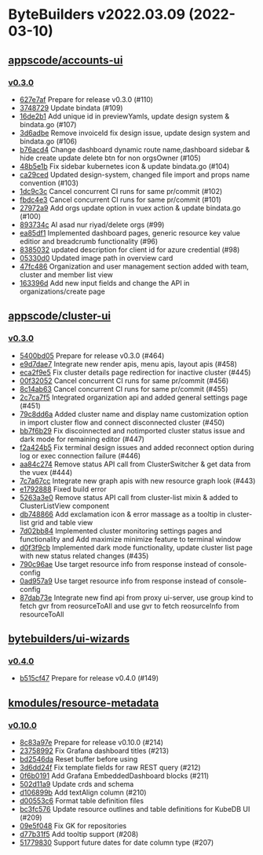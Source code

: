 # ByteBuilders v2022.03.09 (2022-03-10)


## [appscode/accounts-ui](https://github.com/appscode/accounts-ui)

### [v0.3.0](https://github.com/appscode/accounts-ui/releases/tag/v0.3.0)

- [627e7af](https://github.com/appscode/accounts-ui/commit/627e7af) Prepare for release v0.3.0 (#110)
- [3748729](https://github.com/appscode/accounts-ui/commit/3748729) Update bindata (#109)
- [16de2b1](https://github.com/appscode/accounts-ui/commit/16de2b1) Add unique id in previewYamls, update design system & bindata.go (#107)
- [3d6adbe](https://github.com/appscode/accounts-ui/commit/3d6adbe) Remove invoiceId fix design issue, update design system and bindata.go (#106)
- [b76acd4](https://github.com/appscode/accounts-ui/commit/b76acd4) Change dashboard dynamic route name,dashboard sidebar & hide create update delete btn for non orgsOwner (#105)
- [48b5e1b](https://github.com/appscode/accounts-ui/commit/48b5e1b) Fix sidebar kubernetes icon & update bindata.go (#104)
- [ca29ced](https://github.com/appscode/accounts-ui/commit/ca29ced) Updated design-system, changed file import and props name convention (#103)
- [1dc9c3c](https://github.com/appscode/accounts-ui/commit/1dc9c3c) Cancel concurrent CI runs for same pr/commit (#102)
- [fbdc4e3](https://github.com/appscode/accounts-ui/commit/fbdc4e3) Cancel concurrent CI runs for same pr/commit (#101)
- [27972a9](https://github.com/appscode/accounts-ui/commit/27972a9) Add orgs update option in vuex action & update bindata.go (#100)
- [893734c](https://github.com/appscode/accounts-ui/commit/893734c) Al asad nur riyad/delete orgs  (#99)
- [ea85df1](https://github.com/appscode/accounts-ui/commit/ea85df1) Implemented dashboard pages, generic resource key value editior and breadcrumb functionality (#96)
- [8385032](https://github.com/appscode/accounts-ui/commit/8385032) updated description for client id for azure credential (#98)
- [05330d0](https://github.com/appscode/accounts-ui/commit/05330d0) Updated image path in overview card
- [47fc486](https://github.com/appscode/accounts-ui/commit/47fc486) Organization and user management section added with team, cluster and member list view
- [163396d](https://github.com/appscode/accounts-ui/commit/163396d) Add new input fields and change the API in organizations/create page



## [appscode/cluster-ui](https://github.com/appscode/cluster-ui)

### [v0.3.0](https://github.com/appscode/cluster-ui/releases/tag/v0.3.0)

- [5400bd05](https://github.com/appscode/cluster-ui/commit/5400bd05) Prepare for release v0.3.0 (#464)
- [e9d7dae7](https://github.com/appscode/cluster-ui/commit/e9d7dae7) Integrate new render apis, menu apis, layout apis (#458)
- [eca2f9e5](https://github.com/appscode/cluster-ui/commit/eca2f9e5) Fix cluster details page redirection for inactive cluster (#445)
- [00f32052](https://github.com/appscode/cluster-ui/commit/00f32052) Cancel concurrent CI runs for same pr/commit (#456)
- [8c14ab63](https://github.com/appscode/cluster-ui/commit/8c14ab63) Cancel concurrent CI runs for same pr/commit (#455)
- [2c7ca7f5](https://github.com/appscode/cluster-ui/commit/2c7ca7f5) Integrated organization api and added general settings page (#451)
- [79c8dd6a](https://github.com/appscode/cluster-ui/commit/79c8dd6a) Added cluster name and display name customization option in import cluster flow and connect disconnected cluster (#450)
- [bb7f6b29](https://github.com/appscode/cluster-ui/commit/bb7f6b29) Fix discoinnected and notimported cluster status issue and dark mode for remaining editor (#447)
- [f2a424b5](https://github.com/appscode/cluster-ui/commit/f2a424b5) Fix terminal design issues and added reconnect option during log or exec connection failure (#446)
- [aa84c274](https://github.com/appscode/cluster-ui/commit/aa84c274) Remove status API call from ClusterSwitcher & get data from the vuex (#444)
- [7c7a67cc](https://github.com/appscode/cluster-ui/commit/7c7a67cc) Integrate new graph apis with new resource graph look (#443)
- [e1792888](https://github.com/appscode/cluster-ui/commit/e1792888) Fixed build error
- [5263a3e0](https://github.com/appscode/cluster-ui/commit/5263a3e0) Remove status API call from cluster-list mixin & added to ClusterListView component
- [db748866](https://github.com/appscode/cluster-ui/commit/db748866) Add exclamation icon & error massage as a tooltip in cluster-list grid and table view
- [7d02bb84](https://github.com/appscode/cluster-ui/commit/7d02bb84) Implemented cluster monitoring settings pages and functionality and Add maximize minimize feature to terminal window
- [d0f3f9cb](https://github.com/appscode/cluster-ui/commit/d0f3f9cb) Implemented dark mode functionality, update cluster list page with new status related changes (#435)
- [790c96ae](https://github.com/appscode/cluster-ui/commit/790c96ae) Use target resource info from response instead of console-config
- [0ad957a9](https://github.com/appscode/cluster-ui/commit/0ad957a9) Use target resource info from response instead of console-config
- [87dab73e](https://github.com/appscode/cluster-ui/commit/87dab73e) Integrate new find api from proxy ui-server, use group kind to fetch gvr from reosurceToAll and use gvr to fetch reosurceInfo from resourceToAll



## [bytebuilders/ui-wizards](https://github.com/bytebuilders/ui-wizards)

### [v0.4.0](https://github.com/bytebuilders/ui-wizards/releases/tag/v0.4.0)

- [b515cf47](https://github.com/bytebuilders/ui-wizards/commit/b515cf47) Prepare for release v0.4.0 (#149)



## [kmodules/resource-metadata](https://github.com/kmodules/resource-metadata)

### [v0.10.0](https://github.com/kmodules/resource-metadata/releases/tag/v0.10.0)

- [8c83a97e](https://github.com/kmodules/resource-metadata/commit/8c83a97e) Prepare for release v0.10.0 (#214)
- [23758992](https://github.com/kmodules/resource-metadata/commit/23758992) Fix Grafana dashboard titles (#213)
- [bd2546da](https://github.com/kmodules/resource-metadata/commit/bd2546da) Reset buffer before using
- [3d6dd24f](https://github.com/kmodules/resource-metadata/commit/3d6dd24f) Fix template fields for raw REST query (#212)
- [0f6b0191](https://github.com/kmodules/resource-metadata/commit/0f6b0191) Add Grafana EmbeddedDashboard blocks (#211)
- [502d11a9](https://github.com/kmodules/resource-metadata/commit/502d11a9) Update crds and schema
- [d106899b](https://github.com/kmodules/resource-metadata/commit/d106899b) Add textAlign column (#210)
- [d00553c6](https://github.com/kmodules/resource-metadata/commit/d00553c6) Format table definition files
- [bc3fc576](https://github.com/kmodules/resource-metadata/commit/bc3fc576) Update resource outlines and table definitions for KubeDB UI (#209)
- [09e5f048](https://github.com/kmodules/resource-metadata/commit/09e5f048) Fix GK for repositories
- [d77b31f5](https://github.com/kmodules/resource-metadata/commit/d77b31f5) Add tooltip support (#208)
- [51779830](https://github.com/kmodules/resource-metadata/commit/51779830) Support future dates for date column type (#207)



